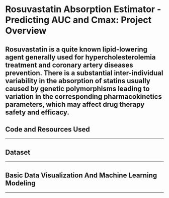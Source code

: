 # Rosuvastatin Absorption Estimator - Predicting AUC and Cmax: Project Overview

Rosuvastatin is a quite known lipid-lowering agent generally used for hypercholesterolemia treatment and coronary artery diseases prevention. There is a substantial inter-individual variability in the absorption of statins usually caused by genetic polymorphisms leading to variation in the corresponding pharmacokinetics parameters, which may affect drug therapy safety and efficacy.
---


## Code and Resources Used
---

## Dataset
---

## Basic Data Visualization And Machine Learning Modeling
---
